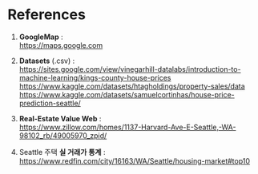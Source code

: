 # References

1. **GoogleMap** :  
   https://maps.google.com
   
2. **Datasets** (.csv) :  
   https://sites.google.com/view/vinegarhill-datalabs/introduction-to-machine-learning/kings-county-house-prices  
   https://www.kaggle.com/datasets/htagholdings/property-sales/data  
   https://www.kaggle.com/datasets/samuelcortinhas/house-price-prediction-seattle/  
   
3. **Real-Estate Value Web** :   
   https://www.zillow.com/homes/1137-Harvard-Ave-E-Seattle,-WA-98102_rb/49005970_zpid/
   
4. Seattle 주택 **실 거래가 통계** :  
   https://www.redfin.com/city/16163/WA/Seattle/housing-market#top10
